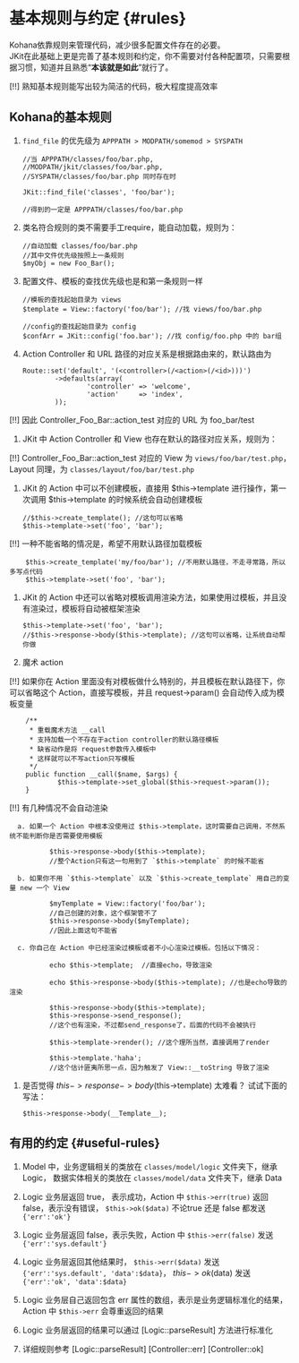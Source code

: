 # 基本规则与约定 {#rules}

 Kohana依靠规则来管理代码，减少很多配置文件存在的必要。  
 JKit在此基础上更是完善了基本规则和约定，你不需要对付各种配置项，只需要根据习惯，知道并且熟悉“__本该就是如此__”就行了。

[!!] 熟知基本规则能写出较为简洁的代码，极大程度提高效率

## Kohana的基本规则

 1. `find_file` 的优先级为 `APPPATH > MODPATH/somemod > SYSPATH`

        //当 APPPATH/classes/foo/bar.php, 
        //MODPATH/jkit/classes/foo/bar.php, 
        //SYSPATH/classes/foo/bar.php 同时存在时
        
        JKit::find_file('classes', 'foo/bar'); 
        
        //得到的一定是 APPPATH/classes/foo/bar.php

 1. 类名符合规则的类不需要手工require，能自动加载，规则为：

        //自动加载 classes/foo/bar.php
        //其中文件优先级按照上一条规则
        $myObj = new Foo_Bar();

 1. 配置文件、模板的查找优先级也是和第一条规则一样

        //模板的查找起始目录为 views
        $template = View::factory('foo/bar'); //找 views/foo/bar.php

        //config的查找起始目录为 config
        $confArr = JKit::config('foo.bar'); //找 config/foo.php 中的 bar组

 1. Action Controller 和 URL 路径的对应关系是根据路由来的，默认路由为

        Route::set('default', '(<controller>(/<action>(/<id>)))')
                ->defaults(array(
                        'controller' => 'welcome',
                        'action'     => 'index',
                ));

 [!!] 因此 Controller_Foo_Bar::action_test 对应的 URL 为 foo_bar/test

 1. JKit 中 Action Controller 和 View 也存在默认的路径对应关系，规则为：

 [!!] Controller_Foo_Bar::action_test 对应的 View 为 `views/foo/bar/test.php`， Layout 同理，为 `classes/layout/foo/bar/test.php`

 1. JKit 的 Action 中可以不创建模板，直接用 $this->template 进行操作，第一次调用 $this->template 的时候系统会自动创建模板

        //$this->create_template(); //这句可以省略
        $this->template->set('foo', 'bar');

 [!!] 一种不能省略的情况是，希望不用默认路径加载模板

        $this->create_template('my/foo/bar'); //不用默认路径，不走寻常路，所以多写点代码
        $this->template->set('foo', 'bar');

 1. JKit 的 Action 中还可以省略对模板调用渲染方法，如果使用过模板，并且没有渲染过，模板将自动被框架渲染

        $this->template->set('foo', 'bar');
        //$this->response->body($this->template); //这句可以省略，让系统自动帮你做

 1. 魔术 action
	
[!!] 如果你在 Action 里面没有对模板做什么特别的，并且模板在默认路径下，你可以省略这个 Action，直接写模板，并且 request->param() 会自动传入成为模板变量
	
        /**
         * 重载魔术方法 __call
         * 支持加载一个不存在于action controller的默认路径模板
         * 缺省动作是将 request参数传入模板中
         * 这样就可以不写action只写模板
         */	
        public function __call($name, $args) {
                $this->template->set_global($this->request->param());
        }

 [!!] 有几种情况不会自动渲染

      a. 如果一个 Action 中根本没使用过 $this->template，这时需要自己调用，不然系统不能判断你是否需要使用模板

              $this->response->body($this->template); 
              //整个Action只有这一句用到了 `$this->template` 的时候不能省

      b. 如果你不用 `$this->template` 以及 `$this->create_template` 用自己的变量 new 一个 View

              $myTemplate = View::factory('foo/bar');
              //自己创建的对象，这个框架管不了
              $this->response->body($myTemplate);
              //因此上面这句不能省

      c. 你自己在 Action 中已经渲染过模板或者不小心渲染过模板。包括以下情况：

              echo $this->template;  //直接echo，导致渲染

              echo $this->response->body($this->template); //也是echo导致的渲染

              $this->response->body($this->template); 
              $this->response->send_response();                
              //这个也有渲染，不过都send_response了，后面的代码不会被执行

              $this->template->render(); //这个理所当然，直接调用了render

              $this->template.'haha'; 
              //这个估计匪夷所思一点，因为触发了 View::__toString 导致了渲染

 1. 是否觉得 $this->response->body($this->template) 太难看？ 试试下面的写法：

        $this->response->body(__Template__);


## 有用的约定 {#useful-rules}

 1. Model 中，业务逻辑相关的类放在 `classes/model/logic` 文件夹下，继承 Logic， 数据实体相关的类放在 `classes/model/data` 文件夹下，继承 Data

 1. Logic 业务层返回 true， 表示成功，Action 中 `$this->err(true)` 返回 false，表示没有错误， `$this->ok($data)` 不论true 还是 false 都发送 `{'err':'ok'}`

 1. Logic 业务层返回 false，表示失败，Action 中 `$this->err(false)` 发送 `{'err':'sys.default'}` 

 1. Logic 业务层返回其他结果时， `$this->err($data)` 发送 `{'err':'sys.default', 'data':$data}`， $this->ok($data) 发送 `{'err':'ok', 'data':$data}`

 1. Logic 业务层自己返回包含 err 属性的数组，表示是业务逻辑标准化的结果，Action 中 `$this->err` 会尊重返回的结果

 1. Logic 业务层返回的结果可以通过 [Logic::parseResult] 方法进行标准化

 1. 详细规则参考 [Logic::parseResult] [Controller::err] [Controller::ok]

